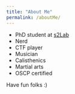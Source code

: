 ```yaml
---
title: "About Me"
permalink: /aboutMe/
---
```


- PhD student at [s2Lab](https://s2lab.kcl.ac.uk/)
- Nerd
- CTF player
- Musician
- Calisthenics
- Martial arts
- OSCP certified


Have fun folks :)